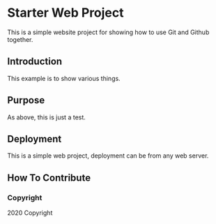 # Starter Web Project

This is a simple website project for showing how to use Git and Github together.

## Introduction

This example is to show various things.

## Purpose

As above, this is just a test.

## Deployment

This is a simple web project, deployment can be from any web server.

## How To Contribute

### Copyright

2020 Copyright